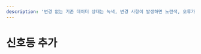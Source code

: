 ```yaml
---
description: '변경 없는 기존 데이터 상태는 녹색, 변경 사항이 발생하면 노란색, 오류가 발생하면 빨간색으로 신호등을 상태(STATUS) 필드에 추가한다.'
---
```


# 신호등 추가

